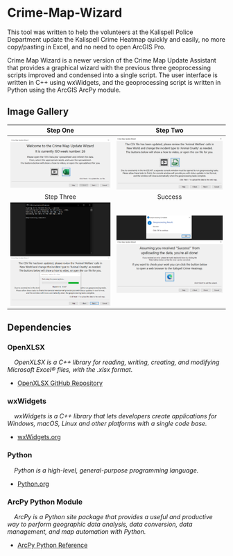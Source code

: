 # Crime-Map-Wizard
This tool was written to help the volunteers at the Kalispell Police Department update the Kalispell Crime Heatmap quickly and easily, no more copy/pasting in Excel, and no need to open ArcGIS Pro.

Crime Map Wizard is a newer version of the Crime Map Update Assistant that provides a graphical wizard with the previous three geoprocessing scripts improved and condensed into a single script.  The user interface is written in C++ using wxWidgets, and the geoprocessing script is written in Python using the ArcGIS ArcPy module.

## Image Gallery

|Step One|Step Two|
|:-:|:-:|
| ![Step One](screenshots/Step%20One.png) | ![Step Two](screenshots/Step%20Two.png) |
|Step Three|Success|
| ![Step Three](screenshots/Upload.png) | ![Success](screenshots/Success.png) |

## Dependencies

### OpenXLSX

&nbsp;&nbsp;&nbsp;&nbsp;*OpenXLSX is a C++ library for reading, writing, creating, and modifying Microsoft Excel® files, with the .xlsx format.*
* [OpenXLSX GitHub Repository](https://github.com/troldal/OpenXLSX)

### wxWidgets

&nbsp;&nbsp;&nbsp;&nbsp;*wxWidgets is a C++ library that lets developers create applications for Windows, macOS, Linux and other platforms with a single code base.*
  * [wxWidgets.org](https://wiki.wxwidgets.org/Install)
    
### Python
&nbsp;&nbsp;&nbsp;&nbsp;*Python is a high-level, general-purpose programming language.*
  * [Python.org](https://www.python.org/)
    
### ArcPy Python Module
&nbsp;&nbsp;&nbsp;&nbsp;*ArcPy is a Python site package that provides a useful and productive way to perform geographic data analysis, data conversion, data management, and map automation with Python.*
  * [ArcPy Python Reference](https://pro.arcgis.com/en/pro-app/latest/arcpy/)
